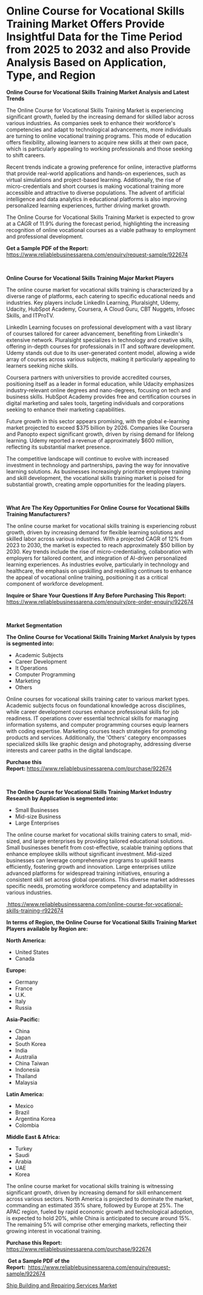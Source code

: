 <p><h1>Online Course for Vocational Skills Training Market Offers Provide Insightful Data for the Time Period from 2025 to 2032 and also Provide Analysis Based on Application, Type, and Region</h1></p><p><strong>Online Course for Vocational Skills Training Market Analysis and Latest Trends</strong></p>
<p><p>The Online Course for Vocational Skills Training Market is experiencing significant growth, fueled by the increasing demand for skilled labor across various industries. As companies seek to enhance their workforce's competencies and adapt to technological advancements, more individuals are turning to online vocational training programs. This mode of education offers flexibility, allowing learners to acquire new skills at their own pace, which is particularly appealing to working professionals and those seeking to shift careers.</p><p>Recent trends indicate a growing preference for online, interactive platforms that provide real-world applications and hands-on experiences, such as virtual simulations and project-based learning. Additionally, the rise of micro-credentials and short courses is making vocational training more accessible and attractive to diverse populations. The advent of artificial intelligence and data analytics in educational platforms is also improving personalized learning experiences, further driving market growth.</p><p>The Online Course for Vocational Skills Training Market is expected to grow at a CAGR of 11.9% during the forecast period, highlighting the increasing recognition of online vocational courses as a viable pathway to employment and professional development.</p></p>
<p><strong>Get a Sample PDF of the Report:&nbsp;</strong> <a href="https://www.reliablebusinessarena.com/enquiry/request-sample/922674?utm_campaign=2175&utm_medium=2&utm_source=Github&utm_content=ia&utm_term=07032025&utm_id=online-course-for-vocational-skills-training">https://www.reliablebusinessarena.com/enquiry/request-sample/922674</a></p>
<p>&nbsp;</p>
<p><strong>Online Course for Vocational Skills Training Major Market Players</strong></p>
<p><p>The online course market for vocational skills training is characterized by a diverse range of platforms, each catering to specific educational needs and industries. Key players include LinkedIn Learning, Pluralsight, Udemy, Udacity, HubSpot Academy, Coursera, A Cloud Guru, CBT Nuggets, Infosec Skills, and ITProTV.</p><p>LinkedIn Learning focuses on professional development with a vast library of courses tailored for career advancement, benefiting from LinkedIn's extensive network. Pluralsight specializes in technology and creative skills, offering in-depth courses for professionals in IT and software development. Udemy stands out due to its user-generated content model, allowing a wide array of courses across various subjects, making it particularly appealing to learners seeking niche skills.</p><p>Coursera partners with universities to provide accredited courses, positioning itself as a leader in formal education, while Udacity emphasizes industry-relevant online degrees and nano-degrees, focusing on tech and business skills. HubSpot Academy provides free and certification courses in digital marketing and sales tools, targeting individuals and corporations seeking to enhance their marketing capabilities.</p><p>Future growth in this sector appears promising, with the global e-learning market projected to exceed $375 billion by 2026. Companies like Coursera and Panopto expect significant growth, driven by rising demand for lifelong learning. Udemy reported a revenue of approximately $600 million, reflecting its substantial market presence.</p><p>The competitive landscape will continue to evolve with increased investment in technology and partnerships, paving the way for innovative learning solutions. As businesses increasingly prioritize employee training and skill development, the vocational skills training market is poised for substantial growth, creating ample opportunities for the leading players.</p></p>
<p>&nbsp;</p>
<p><strong>What Are The Key Opportunities For Online Course for Vocational Skills Training Manufacturers?</strong></p>
<p><p>The online course market for vocational skills training is experiencing robust growth, driven by increasing demand for flexible learning solutions and skilled labor across various industries. With a projected CAGR of 12% from 2023 to 2030, the market is expected to reach approximately $50 billion by 2030. Key trends include the rise of micro-credentialing, collaboration with employers for tailored content, and integration of AI-driven personalized learning experiences. As industries evolve, particularly in technology and healthcare, the emphasis on upskilling and reskilling continues to enhance the appeal of vocational online training, positioning it as a critical component of workforce development.</p></p>
<p><strong>Inquire or Share Your Questions If Any Before Purchasing This Report:</strong> <a href="https://www.reliablebusinessarena.com/enquiry/pre-order-enquiry/922674?utm_campaign=2175&utm_medium=2&utm_source=Github&utm_content=ia&utm_term=07032025&utm_id=online-course-for-vocational-skills-training">https://www.reliablebusinessarena.com/enquiry/pre-order-enquiry/922674</a></p>
<p>&nbsp;</p>
<p><strong>Market Segmentation</strong></p>
<p><strong>The Online Course for Vocational Skills Training Market Analysis by types is segmented into:</strong></p>
<p><ul><li>Academic Subjects</li><li>Career Development</li><li>It Operations</li><li>Computer Programming</li><li>Marketing</li><li>Others</li></ul></p>
<p><p>Online courses for vocational skills training cater to various market types. Academic subjects focus on foundational knowledge across disciplines, while career development courses enhance professional skills for job readiness. IT operations cover essential technical skills for managing information systems, and computer programming courses equip learners with coding expertise. Marketing courses teach strategies for promoting products and services. Additionally, the 'Others' category encompasses specialized skills like graphic design and photography, addressing diverse interests and career paths in the digital landscape.</p></p>
<p><strong>Purchase this Report:&nbsp;</strong><a href="https://www.reliablebusinessarena.com/purchase/922674?utm_campaign=2175&utm_medium=2&utm_source=Github&utm_content=ia&utm_term=07032025&utm_id=online-course-for-vocational-skills-training">https://www.reliablebusinessarena.com/purchase/922674</a></p>
<p>&nbsp;</p>
<p><strong>The Online Course for Vocational Skills Training Market Industry Research by Application is segmented into:</strong></p>
<p><ul><li>Small Businesses</li><li>Mid-size Business</li><li>Large Enterprises</li></ul></p>
<p><p>The online course market for vocational skills training caters to small, mid-sized, and large enterprises by providing tailored educational solutions. Small businesses benefit from cost-effective, scalable training options that enhance employee skills without significant investment. Mid-sized businesses can leverage comprehensive programs to upskill teams efficiently, fostering growth and innovation. Large enterprises utilize advanced platforms for widespread training initiatives, ensuring a consistent skill set across global operations. This diverse market addresses specific needs, promoting workforce competency and adaptability in various industries.</p></p>
<p><a href="https://www.reliablebusinessarena.com/online-course-for-vocational-skills-training-r922674?utm_campaign=2175&utm_medium=2&utm_source=Github&utm_content=ia&utm_term=07032025&utm_id=online-course-for-vocational-skills-training">&nbsp;https://www.reliablebusinessarena.com/online-course-for-vocational-skills-training-r922674</a></p>
<p><strong>In terms of Region, the Online Course for Vocational Skills Training Market Players available by Region are:</strong></p>
<p>
    <p> <strong> North America: </strong>
        <ul>
            <li>United States</li>
            <li>Canada</li>
        </ul>
        </p> 
    <p> <strong> Europe: </strong>
        <ul>
            <li>Germany</li>
            <li>France</li>
            <li>U.K.</li>
            <li>Italy</li>
            <li>Russia</li>
        </ul>
        </p> 
    <p> <strong> Asia-Pacific: </strong>
        <ul>
            <li>China</li>
            <li>Japan</li>
            <li>South Korea</li>
            <li>India</li>
            <li>Australia</li>
            <li>China Taiwan</li>
            <li>Indonesia</li>
            <li>Thailand</li>
            <li>Malaysia</li>
        </ul>
        </p> 
    <p> <strong> Latin America: </strong>
        <ul>
            <li>Mexico</li>
            <li>Brazil</li>
            <li>Argentina Korea</li>
            <li>Colombia</li>
        </ul>
        </p> 
    <p> <strong> Middle East & Africa: </strong>
        <ul>
            <li>Turkey</li>
            <li>Saudi</li>
            <li>Arabia</li>
            <li>UAE</li>
            <li>Korea</li>
        </ul>
    </p>
    </p>
<p><p>The online course market for vocational skills training is witnessing significant growth, driven by increasing demand for skill enhancement across various sectors. North America is projected to dominate the market, commanding an estimated 35% share, followed by Europe at 25%. The APAC region, fueled by rapid economic growth and technological adoption, is expected to hold 20%, while China is anticipated to secure around 15%. The remaining 5% will comprise other emerging markets, reflecting their growing interest in vocational training.</p></p>
<p><strong>Purchase this Report: </strong><a href="https://www.reliablebusinessarena.com/purchase/922674?utm_campaign=2175&utm_medium=2&utm_source=Github&utm_content=ia&utm_term=07032025&utm_id=online-course-for-vocational-skills-training">https://www.reliablebusinessarena.com/purchase/922674</a></p>
<p>&nbsp;<strong>Get a Sample PDF of the Report:&nbsp;&nbsp;</strong><a href="https://www.reliablebusinessarena.com/enquiry/request-sample/922674?utm_campaign=2175&utm_medium=2&utm_source=Github&utm_content=ia&utm_term=07032025&utm_id=online-course-for-vocational-skills-training">https://www.reliablebusinessarena.com/enquiry/request-sample/922674</a></p>
<p><strong></strong></p>
<p><p><a href="https://github.com/YashRP12/Market-Research-Report-List-7/blob/main/ship-building-and-repairing-services-market.md?utm_campaign=2175&utm_medium=2&utm_source=Github&utm_content=ia&utm_term=07032025&utm_id=online-course-for-vocational-skills-training">Ship Building and Repairing Services Market</a></p></p>